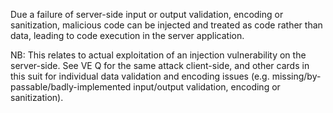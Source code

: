 Due a failure of server-side input or output validation, encoding or sanitization, malicious code can be injected and treated as code rather than data, leading to code execution in the server application.

NB: This relates to actual exploitation of an injection vulnerability on the server-side. See VE Q for the same attack client-side, and other cards in this suit for individual data validation and encoding issues (e.g. missing/by-passable/badly-implemented input/output validation, encoding or sanitization).
